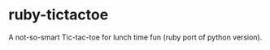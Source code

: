 ruby-tictactoe
================

A not-so-smart Tic-tac-toe for lunch time fun (ruby port of python version).
